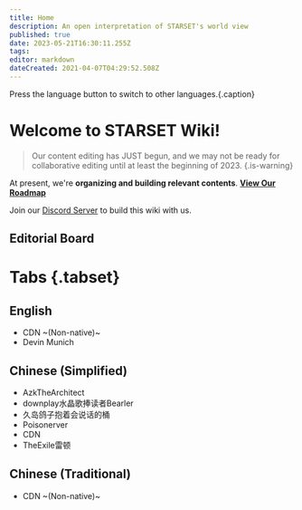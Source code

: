 ```yaml
---
title: Home
description: An open interpretation of STARSET's world view
published: true
date: 2023-05-21T16:30:11.255Z
tags: 
editor: markdown
dateCreated: 2021-04-07T04:29:52.508Z
---
```


Press the language button <kbd><i class="mdi mdi-earth"></i></kbd> to switch to other languages.{.caption}

# Welcome to STARSET Wiki!

> Our content editing has JUST begun, and we may not be ready for collaborative editing until at least the beginning of 2023.
{.is-warning}


At present, we're **organizing and building relevant contents**. **[View Our Roadmap](/en/roadmap)**

Join our [Discord Server](https://discord.gg/zhEqePWneb) to build this wiki with us.

## Editorial Board

# Tabs {.tabset}

## English
- CDN ~(Non-native)~
- Devin Munich

## Chinese (Simplified)
- AzkTheArchitect
- downplay水晶歌捧读者Bearler
- 久岛鸽子抱着会说话的桶
- Poisonerver
- CDN
- TheExile雷顿

## Chinese (Traditional)
- CDN ~(Non-native)~
